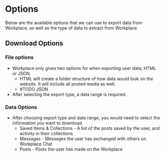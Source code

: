 # Options

Below are the available options that we can use to export data from Workplace, as well as the type of data to extract from Workplace

## Download Options
### File options

* Workplace only gives two options for when exporting user data; HTML or JSON.
	* HTML will create a folder structure of how data would look on the website. It will include all posted media as well.
	* #TODO JSON
* After selecting the export type, a data range is required.

### Data Options

* After choosing export type and date range, you would need to select the information you want to download.
	* Saved Items & Collections - A list of the posts saved by the user, and activity in their collections
	* Messages - Messages the user has exchanged with others on Workplace Chat
	* Posts - Posts the user has made on the Workplace 
